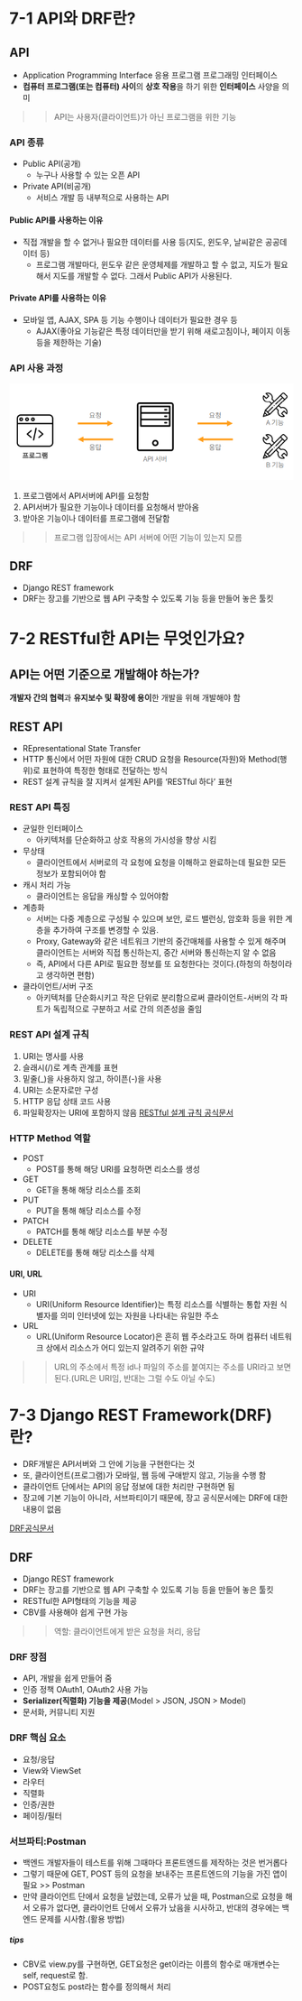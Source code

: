 # 7-1 API와 DRF란?
## API
* Application Programming Interface 응용 프로그램 프로그래밍 인터페이스
* **컴퓨터 프로그램(또는 컴퓨터) 사이**의 **상호 작용**을 하기 위한 **인터페이스** 사양을 의미
>> API는 사용자(클라이언트)가 아닌 프로그램을 위한 기능

### API 종류
* Public API(공개)
  * 누구나 사용할 수 있는 오픈 API
* Private API(비공개)
  * 서비스 개발 등 내부적으로 사용하는 API

#### Public API를 사용하는 이유
* 직접 개발을 할 수 없거나 필요한 데이터를 사용 등(지도, 윈도우, 날씨같은 공공데이터 등)
  * 프로그램 개발마다, 윈도우 같은 운영체제를 개발하고 할 수 없고, 지도가 필요해서 지도를 개발할 수 없다. 그래서 Public API가 사용된다.

#### Private API를 사용하는 이유
* 모바일 앱, AJAX, SPA 등 기능 수행이나 데이터가 필요한 경우 등
  * AJAX(좋아요 기능같은 특정 데이터만을 받기 위해 새로고침이나, 페이지 이동 등을 제한하는 기술)

### API 사용 과정
![api](./img/api%20rin.png)
1. 프로그램에서 API서버에 API를 요청함
2. API서버가 필요한 기능이나 데이터를 요청해서 받아옴
3. 받아온 기능이나 데이터를 프로그램에 전달함
>> 프로그램 입장에서는 API 서버에 어떤 기능이 있는지 모름

## DRF
* Django REST framework
* DRF는 장고를 기반으로 웹 API 구축할 수 있도록 기능 등을 만들어 놓은 툴킷

# 7-2 RESTful한 API는 무엇인가요?
## API는 어떤 기준으로 개발해야 하는가?
**개발자 간의 협력**과 **유지보수 및 확장에 용이**한 개발을 위해 개발해야 함

## REST API
* REpresentational State Transfer
* HTTP 통신에서 어떤 자원에 대한 CRUD 요청을 Resource(자원)와 Method(행위)로 표현하여 특정한 형태로 전달하는 방식
* REST 설계 규칙을 잘 지켜서 설계된 API를 ‘RESTful 하다’ 표현

### REST API 특징
* 균일한 인터페이스
  * 아키텍처를 단순화하고 상호 작용의 가시성을 향상 시킴
* 무상태 
  * 클라이언트에서 서버로의 각 요청에 요청을 이해하고 완료하는데 필요한 모든 정보가 포함되어야 함
* 캐시 처리 가능 
  * 클라이언트는 응답을 캐싱할 수 있어야함
* 계층화
  * 서버는 다중 계층으로 구성될 수 있으며 보안, 로드 밸런싱, 암호화 등을 위한 계층을 추가하여 구조를 변경할 수 있음.
  * Proxy, Gateway와 같은 네트워크 기반의 중간매체를 사용할 수 있게 해주며 클라이언트는 서버와 직접 통신하는지, 중간 서버와 통신하는지 알 수 없음
  * 즉, API에서 다른 API로 필요한 정보를 또 요청한다는 것이다.(하청의 하청이라고 생각하면 편함)
* 클라이언트/서버 구조 
  * 아키텍처를 단순화시키고 작은 단위로 분리함으로써 클라이언트-서버의 각 파트가 독립적으로 구분하고 서로 간의 의존성을 줄임

### REST API 설계 규칙
1. URI는 명사를 사용
2. 슬래시(/)로 계측 관계를 표현
3. 밑줄(_)을 사용하지 않고, 하이픈(-)을 사용
4. URI는 소문자로만 구성
5. HTTP 응답 상태 코드 사용
6. 파일확장자는 URI에 포함하지 않음
[RESTful 설계 규칙 공식문서](https://restfulapi.net/rest-api-design-tutorial-with-example/)

### HTTP Method 역할
* POST 
  * POST를 통해 해당 URI를 요청하면 리소스를 생성
* GET 
  * GET을 통해 해당 리소스를 조회
* PUT 
  * PUT을 통해 해당 리소스를 수정
* PATCH 
  * PATCH를 통해 해당 리소스를 부분 수정
* DELETE 
  * DELETE를 통해 해당 리소스를 삭제

#### URI, URL
* URI
  * URI(Uniform Resource Identifier)는 특정 리소스를 식별하는 통합 자원 식별자를 의미 인터넷에 있는 자원을 나타내는 유일한 주소
* URL
  * URL(Uniform Resource Locator)은 흔히 웹 주소라고도 하며 컴퓨터 네트워크 상에서 리소스가 어디 있는지 알려주기 위한 규약
>> URL의 주소에서 특정 id나 파일의 주소를 붙여지는 주소를 URI라고 보면 된다.(URL은 URI임, 반대는 그럴 수도 아닐 수도)

# 7-3 Django REST Framework(DRF)란?
* DRF개발은 API서버와 그 안에 기능을 구현한다는 것
* 또, 클라이언트(프로그램)가 모바일, 웹 등에 구애받지 않고, 기능을 수행 함
* 클라이언트 단에서는 API의 응답 정보에 대한 처리만 구현하면 됨
* 장고에 기본 기능이 아니라, 서브파티이기 때문에, 장고 공식문서에는 DRF에 대한 내용이 없음

[DRF공식문서](https://www.django-rest-framework.org/)

## DRF
* Django REST framework
* DRF는 장고를 기반으로 웹 API 구축할 수 있도록 기능 등을 만들어 놓은 툴킷
* RESTful한 API형태의 기능을 제공
* CBV를 사용해야 쉽게 구현 가능

>> 역할: 클라이언트에게 받은 요청을 처리, 응답

### DRF 장점
* API, 개발을 쉽게 만들어 줌
* 인증 정책 OAuth1, OAuth2 사용 가능
* **Serializer(직렬화) 기능을 제공**(Model > JSON, JSON > Model)
* 문서화, 커뮤니티 지원

### DRF 핵심 요소
* 요청/응답
* View와 ViewSet
* 라우터
* 직렬화
* 인증/권한
* 페이징/필터

### 서브파티:Postman
* 백엔드 개발자들이 테스트를 위해 그때마다 프론트엔드를 제작하는 것은 번거롭다
* 그렇기 때문에 GET, POST 등의 요청을 보내주는 프론트엔드의 기능을 가진 앱이 필요 >> Postman
* 만약 클라이언트 단에서 요청을 날렸는데, 오류가 났을 때, Postman으로 요청을 해서 오류가 없다면, 클라이언트 단에서 오류가 났음을 시사하고, 반대의 경우에는 백엔드 문제를 시사함.(활용 방법)

##### tips
* CBV로 view.py를 구현하면, GET요청은 get이라는 이름의 함수로 매개변수는 self, request로 함.
* POST요청도 post라는 함수를 정의해서 처리 